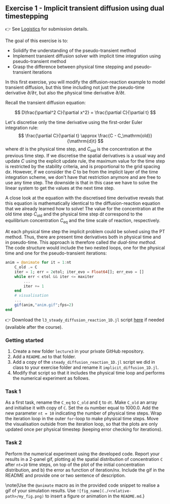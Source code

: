 <!--This file was generated, do not modify it.-->
## Exercise 1 - **Implicit transient diffusion using dual timestepping**

👉 See [Logistics](/logistics/#submission) for submission details.

The goal of this exercise is to:
- Solidify the understanding of the pseudo-transient method
- Implement transient diffusion solver with implicit time integration using pseudo-transient method
- Grasp the difference between physical time stepping and pseudo-transient iterations

In this first exercise, you will modify the diffusion-reaction example to model transient diffusion, but this time including not just the pseudo-time derivative $\partial/\partial\tau$, but also the physical time derivative $\partial/\partial t$.

Recall the transient diffusion equation:

$$
D\frac{\partial^2 C}{\partial x^2} = \frac{\partial C}{\partial t}
$$

Let's discretise only the time derivative using the first-order Euler integration rule:
$$
\frac{\partial C}{\partial t} \approx \frac{C - C_\mathrm{old}}{\mathrm{d}t}
$$
where $\mathrm{d}t$ is the physical time step, and $C_\mathrm{old}$ is the concentration at the previous time step. If we discretise the spatial derivatives is a usual way and update $C$ using the explicit update rule, the maximum value for the time step is restricted by the stability criteria, and is proportional to the grid spacing $\mathrm{d}x$. However, if we consider the $C$ to be from the implicit layer of the time integration scheme, we don't have that restriction anymore and are free to use any time step. The downside is that in this case we have to solve the linear system to get the values at the next time step.

A close look at the equation with the discretised time derivative reveals that this equation is mathematically identical to the diffusion-reaction equation that we already learned how to solve! The value for the concentration at the old time step $C_\mathrm{old}$ and the physical time step $\mathrm{d}t$ correspond to the equilibrium concentration $C_\mathrm{eq}$ and the time scale of reaction, respectively.

At each physical time step the implicit problem could be solved using the PT method. Thus, there are present time derivatives both in physical time and in pseudo-time. This approach is therefore called _the dual-time method_. The code structure would include the two nested loops, one for the physical time and one for the pseudo-transient iterations:

```julia
anim = @animate for it = 1:nt
    C_old .= C
    iter = 1; err = 2ϵtol; iter_evo = Float64[]; err_evo = []
    while err < ϵtol && iter <= maxiter
        ...
        iter += 1
    end
    # visualisation
    ...
    gif(anim,"anim.gif";fps=2)
end
```

👉 Download the `l3_steady_diffusion_reaction_1D.jl` script [here](https://github.com/eth-vaw-glaciology/course-101-0250-00/blob/main/scripts/) if needed (available after the course).

### Getting started
1. Create a new folder `lecture3` in your private GitHub repository.
2. Add a `README.md` to that folder.
3. Add a copy of the `steady_diffusion_reaction_1D.jl` script we did in class to your exercise folder and rename it `implicit_diffusion_1D.jl`.
4. Modify that script so that it includes the physical time loop and performs the numerical experiment as follows.

### Task 1
As a first task, rename the `C_eq` to `C_old` and `ξ` to `dt`. Make `C_old` an array and initialise it with copy of `C`. Set the `da` number equal to 1000.0. Add the new parameter `nt = 10` indicating the number of physical time steps. Wrap the iteration loop in the outer `for`-loop to make physical time steps. Move the visualisation outside from the iteration loop, so that the plots are only updated once per physical timestep (keeping error checking for iterations).

### Task 2
Perform the numerical experiment using the developed code. Report your results in a 2-panel gif, plotting a) the spatial distribution of concentration `C` after `nt=10` time steps, on top of the plot of the initial concentration distribution, and b) the error as function of iteration/nx. Include the gif in the README and provide one or two sentence of description.

\note{Use the `@animate` macro as in the provided code snippet to realise a gif of your simulation results. Use `![fig_name](./<relative-path>/my_fig.png)` to insert a figure or animation in the `README.md`.}

